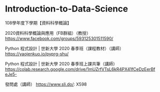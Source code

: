 # Introduction-to-Data-Science
108學年度下學期【資料科學概論】

2020資料科學概論與應用（FB群組）（教授）
https://www.facebook.com/groups/593125301511590/

Python 程式設計 | 世新大學 2020 春季班（課程教材）（講師）
https://yaojenkuo.io/pyprg-shu/

Python 程式設計 | 世新大學 2020 春季班上課共筆（講師）
https://colab.research.google.com/drive/1mUZrfVTsL6kR4PX41fCeDzEerBfeJe5-

發問處（講師）
https://www.sli.do/: X598
